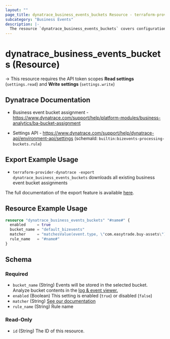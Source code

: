 ```yaml
---
layout: ""
page_title: dynatrace_business_events_buckets Resource - terraform-provider-dynatrace"
subcategory: "Business Events"
description: |-
  The resource `dynatrace_business_events_buckets` covers configuration for business event bucket assignment
---
```


# dynatrace_business_events_buckets (Resource)

-> This resource requires the API token scopes **Read settings** (`settings.read`) and **Write settings** (`settings.write`)

## Dynatrace Documentation

- Business event bucket assignment - https://www.dynatrace.com/support/help/platform-modules/business-analytics/ba-bucket-assignment

- Settings API - https://www.dynatrace.com/support/help/dynatrace-api/environment-api/settings (schemaId: `builtin:bizevents-processing-buckets.rule`)

## Export Example Usage

- `terraform-provider-dynatrace -export dynatrace_business_events_buckets` downloads all existing business event bucket assignments

The full documentation of the export feature is available [here](https://registry.terraform.io/providers/dynatrace-oss/dynatrace/latest/docs/guides/export-v2).

## Resource Example Usage

```terraform
resource "dynatrace_business_events_buckets" "#name#" {
  enabled     = true
  bucket_name = "default_bizevents"
  matcher     = "matchesValue(event.type, \"com.easytrade.buy-assets\")"
  rule_name   = "#name#"
}
```

<!-- schema generated by tfplugindocs -->
## Schema

### Required

- `bucket_name` (String) Events will be stored in the selected bucket. Analyze bucket contents in the [log & event viewer.](/ui/logs-events?advancedQueryMode=true&query=fetch+bizevents)
- `enabled` (Boolean) This setting is enabled (`true`) or disabled (`false`)
- `matcher` (String) [See our documentation](https://dt-url.net/bp234rv)
- `rule_name` (String) Rule name

### Read-Only

- `id` (String) The ID of this resource.
 